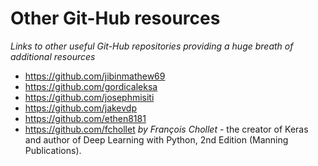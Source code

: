 # Other Git-Hub resources
*Links to other useful Git-Hub repositories providing a huge breath of additional resources*
- https://github.com/jibinmathew69
- https://github.com/gordicaleksa
- https://github.com/josephmisiti
- https://github.com/jakevdp
- https://github.com/ethen8181
- https://github.com/fchollet *by François Chollet* - the creator of Keras and author of Deep Learning with Python, 2nd Edition (Manning Publications).
